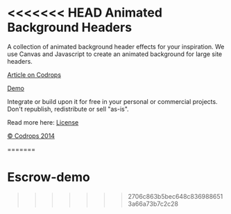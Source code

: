<<<<<<< HEAD
Animated Background Headers
=========

A collection of animated background header effects for your inspiration. We use Canvas and Javascript to create an animated background for large site headers.

[Article on Codrops](http://tympanus.net/codrops/?p=20153)

[Demo](http://tympanus.net/Development/AnimatedHeaderBackgrounds/)

Integrate or build upon it for free in your personal or commercial projects. Don't republish, redistribute or sell "as-is". 

Read more here: [License](http://tympanus.net/codrops/licensing/)

[© Codrops 2014](http://www.codrops.com)


=======
# Escrow-demo
>>>>>>> 2706c863b5bec648c8369886513a66a73b7c2c28

